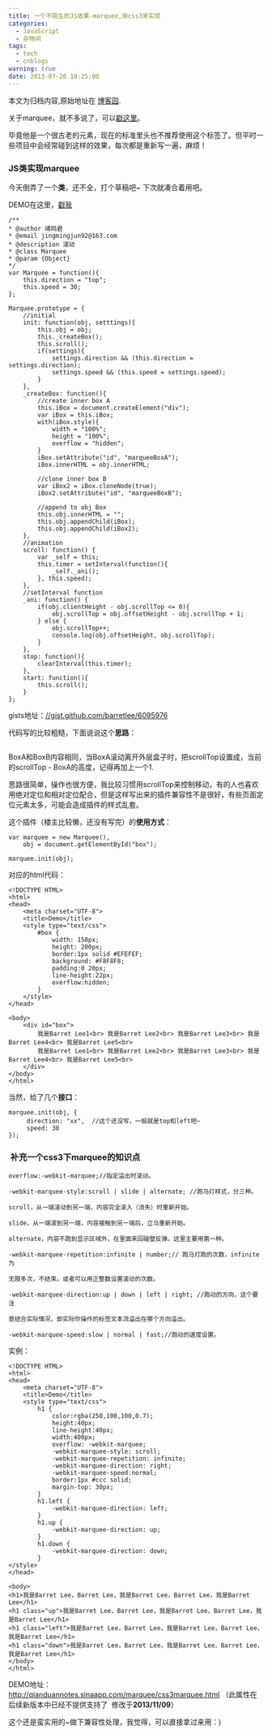 ```yaml
---
title: 一个不陌生的JS效果-marquee,用css3来实现
categories:
  - JavaScript
  - 杂物间
tags:
  - tech
  - cnblogs
warning: true
date: 2013-07-26 10:25:00
---
```


<div class="history-article">本文为归档内容,原始地址在 <a href="http://www.cnblogs.com/hustskyking/archive/2013/07/26/marquee-in-javascript.html" target="_blank">博客园</a>.</div>

<p>关于marquee，就不多说了，可以<a title="marquee演示" href="http://qianduannotes.sinaapp.com/marquee/show.html" target="_blank">戳这里</a>。</p>
<p>毕竟他是一个很古老的元素，现在的标准里头也不推荐使用这个标签了。但平时一些项目中会经常碰到这样的效果，每次都是重新写一遍，麻烦！</p>


<h3>JS类实现marquee</h3>
<p>今天倒弄了一个<strong>类</strong>，还不全，打个草稿吧~ 下次就凑合着用吧。</p>
<p>DEMO在这里，<a title="DEMO" href="http://qianduannotes.sinaapp.com/marquee/index.html" target="_blank">戳我</a></p>

```
/**
* @author 靖鸣君
* @email jingmingjun92@163.com
* @description 滚动
* @class Marquee
* @param {Object}
*/
var Marquee = function(){
    this.direction = "top";
    this.speed = 30;
};

Marquee.prototype = {
    //initial
    init: function(obj, setttings){
        this.obj = obj;
        this._createBox();
        this.scroll();
        if(settings){
            settings.direction && (this.direction = settings.direction);
            settings.speed && (this.speed = settings.speed);
        }
    },
    _createBox: function(){
        //create inner box A
        this.iBox = document.createElement("div");
        var iBox = this.iBox;
        with(iBox.style){
            width = "100%";
            height = "100%";
            overflow = "hidden";
        }
        iBox.setAttribute("id", "marqueeBoxA");
        iBox.innerHTML = obj.innerHTML;

        //clone inner box B
        var iBox2 = iBox.cloneNode(true);
        iBox2.setAttribute("id", "marqueeBoxB");

        //append to obj Box
        this.obj.innerHTML = "";
        this.obj.appendChild(iBox);
        this.obj.appendChild(iBox2);
    },
    //animation
    scroll: function() {
        var _self = this;
        this.timer = setInterval(function(){
            _self._ani();
        }, this.speed);
    },
    //setInterval function
    _ani: function() {
        if(obj.clientHeight - obj.scrollTop <= 0){
            obj.scrollTop = obj.offsetHeight - obj.scrollTop + 1;
        } else {
            obj.scrollTop++;
            console.log(obj.offsetHeight, obj.scrollTop);
        }
    },
    stop: function(){
        clearInterval(this.timer);
    },
    start: function(){
        this.scroll();
    }
};
```

<p>gists地址：<a href="//gist.github.com/barretlee/6095976">//gist.github.com/barretlee/6095976</a></p>
<p>代码写的比较粗糙，下面说说这个<strong>思路</strong>：</p>
<p><img src="http://images.cnitblog.com/blog/387325/201307/26221029-f82024416caf481a91ad51b1576d33d0.jpg" alt=""></p>
<p>BoxA和BoxB内容相同，当BoxA滚动离开外层盒子时，把scrollTop设置成，当前的scrollTop - BoxA的高度，记得再加上一个1.</p>
<p>思路很简单，操作也很方便，我比较习惯用scrollTop来控制移动，有的人也喜欢用绝对定位和相对定位配合，但是这样写出来的插件兼容性不是很好，有些页面定位元素太多，可能会造成插件的样式乱套。</p>
<p>这个插件（楼主比较懒，还没有写完）的<strong>使用方式</strong>：</p>

```
var marquee = new Marquee(),
    obj = document.getElementById("box");

marquee.init(obj);

```

<p>对应的html代码：</p>

```
<!DOCTYPE HTML>
<html>
<head>
    <meta charset="UTF-8">
    <title>Demo</title>
    <style type="text/css">
        #box {
            width: 150px;
            height: 200px;
            border:1px solid #EFEFEF;
            background: #F8F8F8;
            padding:0 20px;
            line-height:22px;
            overflow:hidden;
        }
    </style>
</head>

<body>
    <div id="box">
        我是Barret Lee1<br> 我是Barret Lee2<br> 我是Barret Lee3<br> 我是Barret Lee4<br> 我是Barret Lee5<br>
        我是Barret Lee1<br> 我是Barret Lee2<br> 我是Barret Lee3<br> 我是Barret Lee4<br> 我是Barret Lee5<br>
    </div>
</body>
</html>

```

<p>当然，给了几个<strong>接口</strong>：</p>

```
marquee.init(obj, {
     direction: "xx",  //这个还没写，一般就是top和left吧~
     speed: 30
});

```



<h3><strong>&nbsp;补充一个css3下marquee的知识点</strong></h3>

```
overflow:-webkit-marquee;//指定溢出时滚动。

-webkit-marquee-style:scroll | slide | alternate; //跑马灯样式，分三种。

scroll，从一端滚动到另一端，内容完全滚入（消失）时重新开始。

slide，从一端滚到另一端，内容接触到另一端后，立马重新开始。

alternate，内容不跑到显示区域外，在里面来回碰壁反弹。这里主要用第一种。

-webkit-marquee-repetition:infinite | number;// 跑马灯跑的次数，infinite 为

无限多次，不结束。或者可以用正整数设置滚动的次数。

-webkit-marquee-direction:up | down | left | right; //跑动的方向，这个要注

意结合实际情况，即实际你操作的标签文本流溢出在哪个方向溢出。

-webkit-marquee-speed:slow | normal | fast;//跑动的速度设置。

```

<p>实例：</p>

```
<!DOCTYPE HTML>
<html>
<head>
    <meta charset="UTF-8">
    <title>Demo</title>
    <style type="text/css">
        h1 {
            color:rgba(250,100,100,0.7);
            height:40px;
            line-height:40px;
            width:400px;
            overflow: -webkit-marquee;
            -webkit-marquee-style: scroll;
            -webkit-marquee-repetition: infinite;
            -webkit-marquee-direction: right;
            -webkit-marquee-speed:normal;
            border:1px #ccc solid;
            margin-top: 30px;
        }
        h1.left {
            -webkit-marquee-direction: left;
        }
        h1.up {
            -webkit-marquee-direction: up;
        }
        h1.down {
            -webkit-marquee-direction: down;
        }
</style>
</head>

<body>
<h1>我是Barret Lee，Barret Lee，我是Barret Lee，Barret Lee，我是Barret Lee</h1>
<h1 class="up">我是Barret Lee，Barret Lee，我是Barret Lee，Barret Lee，我是Barret Lee</h1>
<h1 class="left">我是Barret Lee，Barret Lee，我是Barret Lee，Barret Lee，我是Barret Lee</h1>
<h1 class="down">我是Barret Lee，Barret Lee，我是Barret Lee，Barret Lee，我是Barret Lee</h1>
</body>
</html>

```

<p>DEMO地址：<a title="css3 marquee" href="http://qianduannotes.sinaapp.com/marquee/css3marquee.html" target="_blank">http://qianduannotes.sinaapp.com/marquee/css3marquee.html</a>&nbsp;（此属性在后续新版本中已经不提供支持了 &nbsp;修改于<strong>2013/11/09</strong>）</p>
<p>这个还是蛮实用的~做下兼容性处理，我觉得，可以直接拿过来用：)</p>

